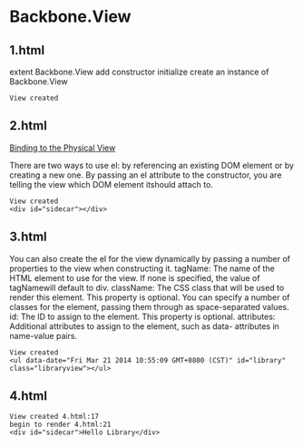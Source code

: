 Backbone.View
==================

1.html
------------

extent Backbone.View
add constructor initialize
create an instance of Backbone.View
```
View created
```
2.html
---------------

[Binding to the Physical View](http://techbus.safaribooksonline.com/book/programming/javascript/9781430263340/chapter-4-backbone-view-and-templating-libraries/9781430263340_ch04_xhtml#X2ludGVybmFsX0h0bWxWaWV3P3htbGlkPTk3ODE0MzAyNjMzNDAlMkZzZWMyXzk3ODE0MzAyNjMzNDBfY2gwNF94aHRtbCZxdWVyeT0=)

There are two ways to use el: by referencing an existing DOM element or by creating a new one.
By passing an el attribute to the constructor, you are telling the view which DOM element itshould attach to.
```
View created
<div id="sidecar"></div>
```
3.html
-----------
You can also create the el for the view dynamically by passing a number of properties to the view when constructing it.
tagName: The name of the HTML element to use for the view. If none is specified, the value of tagNamewill default to div.
className: The CSS class that will be used to render this element. This property is optional. You can specify a number of classes for the element, passing them through as space-separated values.
id: The ID to assign to the element. This property is optional.
attributes: Additional attributes to assign to the element, such as data- attributes in name-value pairs.
```
View created
<ul data-date=​"Fri Mar 21 2014 10:​55:​09 GMT+0800 (CST)​" id=​"library" class=​"libraryview">​</ul>​
```
4.html
----------
```
View created 4.html:17
begin to render 4.html:21
<div id=​"sidecar">​Hello Library​</div>​
```